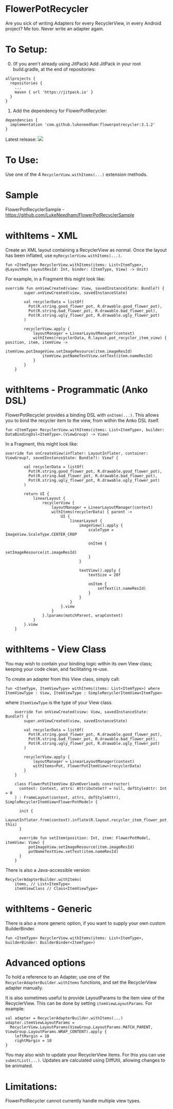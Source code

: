 # FlowerPotRecycler
Are you sick of writing Adapters for every RecyclerView, in every Android project? Me too. Never write an adapter again.

# To Setup:

0. (If you aren't already using JitPack) Add JitPack in your root build.gradle, at the end of repositories:

```
allprojects {
  repositories {
    ...
    maven { url 'https://jitpack.io' }
  }
}
```
  
1. Add the dependency for FlowerPotRecycler:

```
dependencies {
  implementation 'com.github.lukeneedham:flowerpotrecycler:3.1.2'
}
```

Latest release:
[![](https://jitpack.io/v/LukeNeedham/FlowerPotRecyclerDSL.svg)](https://jitpack.io/#LukeNeedham/FlowerPotRecyclerDSL)

# To Use:
Use one of the 4 `RecyclerView.withItems(...)` extension methods.

# Sample
FlowerPotRecyclerSample - https://github.com/LukeNeedham/FlowerPotRecyclerSample

# withItems - XML
Create an XML layout containing a RecyclerView as normal. Once the layout has been inflated, use `myRecyclerView.withItems(...)`.

`fun <ItemType> RecyclerView.withItems(items: List<ItemType>, @LayoutRes layoutResId: Int, binder: (ItemType, View) -> Unit)`

For example, in a Fragment this might look like:

```
override fun onViewCreated(view: View, savedInstanceState: Bundle?) {
        super.onViewCreated(view, savedInstanceState)
       
        val recyclerData = listOf(
          Pot(R.string.good_flower_pot, R.drawable.good_flower_pot),
          Pot(R.string.bad_flower_pot, R.drawable.bad_flower_pot),
          Pot(R.string.ugly_flower_pot, R.drawable.ugly_flower_pot)
        )

        recyclerView.apply {
            layoutManager = LinearLayoutManager(context)
            withItems(recyclerData, R.layout.pot_recycler_item_view) { position, item, itemView ->
                itemView.potImageView.setImageResource(item.imageResId)
                itemView.potNameTextView.setText(item.nameResId)
            }
        }
    }
```

# withItems - Programmatic (Anko DSL)

FlowerPotRecycler provides a binding DSL with `onItem(...)`.
This allows you to bind the recycler item to the view, from within the Anko DSL itself.

`fun <ItemType> RecyclerView.withItems(items: List<ItemType>, builder: DataBindingDsl<ItemType>.(ViewGroup) -> View)`

In a Fragment, this might look like:
```
override fun onCreateView(inflater: LayoutInflater, container: ViewGroup?, savedInstanceState: Bundle?): View? {

        val recyclerData = listOf(
          Pot(R.string.good_flower_pot, R.drawable.good_flower_pot),
          Pot(R.string.bad_flower_pot, R.drawable.bad_flower_pot),
          Pot(R.string.ugly_flower_pot, R.drawable.ugly_flower_pot)
        )

        return UI {
            linearLayout {
                recyclerView {
                    layoutManager = LinearLayoutManager(context)
                    withItems(recyclerData) { parent ->
                        UI {
                            linearLayout {
                                imageView().apply {
                                    scaleType = ImageView.ScaleType.CENTER_CROP

                                    onItem {
                                        setImageResource(it.imageResId)
                                    }
                                }

                                textView().apply {
                                    textSize = 20f

                                    onItem {
                                        setText(it.nameResId)
                                    }
                                }
                            }
                        }.view
                    }
                }.lparams(matchParent, wrapContent)
            }
        }.view
    }
```

# withItems - View Class

You may wish to contain your binding logic within its own View class; keeping your code clean, and facilitating re-use.

To create an adapter from this View class, simply call:

`fun <ItemType, ItemViewType> withItems(items: List<ItemType>) where ItemViewType : View, ItemViewType : SimpleRecyclerItemView<ItemType>`

where `ItemViewType` is the type of your View class.



```
    override fun onViewCreated(view: View, savedInstanceState: Bundle?) {
        super.onViewCreated(view, savedInstanceState)

        val recyclerData = listOf(
          Pot(R.string.good_flower_pot, R.drawable.good_flower_pot),
          Pot(R.string.bad_flower_pot, R.drawable.bad_flower_pot),
          Pot(R.string.ugly_flower_pot, R.drawable.ugly_flower_pot)
        )

        recyclerView.apply {
            layoutManager = LinearLayoutManager(context)
            withItems<Pot, FlowerPotItemView>(recyclerData)
        }
    }
    
    class FlowerPotItemView @JvmOverloads constructor(
      context: Context, attrs: AttributeSet? = null, defStyleAttr: Int = 0
    ) : FrameLayout(context, attrs, defStyleAttr), SimpleRecyclerItemView<FlowerPotModel> {

      init {
          LayoutInflater.from(context).inflate(R.layout.recycler_item_flower_pot, this)
      }

      override fun setItem(position: Int, item: FlowerPotModel, itemView: View) {
          potImageView.setImageResource(item.imageResId)
          potNameTextView.setText(item.nameResId)
      }
    }

```

There is also a Java-accessible version:
```
RecyclerAdapterBuilder.withItems(
    items, // List<ItemType>
    itemViewClass // Class<ItemViewType>
```

# withItems - Generic

There is also a more generic option, if you want to supply your own custom BuilderBinder.

`fun <ItemType> RecyclerView.withItems(items: List<ItemType>, builderBinder: BuilderBinder<ItemType>)`

# Advanced options

To hold a reference to an Adapter, use one of the `RecyclerAdapterBuilder.withItems` functions, and set the RecyclerView adapter manually.

It is also sometimes useful to provide LayoutParams to the item view of the RecyclerView. This can be done by setting `itemViewLayoutParams`. For example:

```
val adapter = RecyclerAdapterBuilder.withItems(...)
adapter.itemViewLayoutParams =
  RecyclerView.LayoutParams(ViewGroup.LayoutParams.MATCH_PARENT, ViewGroup.LayoutParams.WRAP_CONTENT).apply {
    leftMargin = 10
    rightMargin = 10
}
```

You may also wish to update your RecyclerView items. For this you can use `submitList(...)`. Updates are calculated using DiffUtil, allowing changes to be animated.

# Limitations:

FlowerPotRecycler cannot currently handle multiple view types.
